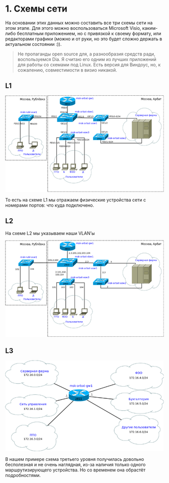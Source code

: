 # 1. Схемы сети

На основании этих данных можно составить все три схемы сети на этом этапе. Для этого можно воспользоваться Microsoft Visio, каким-либо бесплатным приложением, но с привязкой к своему формату, или редакторами графики \(можно и от руки, но это будет сложно держать в актуальном состоянии :\)\).

> Не пропаганды open source для, а разнообразия средств ради, воспользуемся Dia. Я считаю его одним из лучших приложений для работы со схемами под Linux. Есть версия для Виндоус, но, к сожалению, совместимости в визио никакой.

## L1

![&#x421;&#x445;&#x435;&#x43C;&#x430; &#x441;&#x435;&#x442;&#x438; L1](https://github.com/dan4i4ek/mdsm/blob/master/src/0_7c0ae_99288497_XL.jpg)

То есть на схеме L1 мы отражаем физические устройства сети с номерами портов: что куда подключено.

## L2

На схеме L2 мы указываем наши VLAN’ы

![&#x421;&#x445;&#x435;&#x43C;&#x430; &#x441;&#x435;&#x442;&#x438; L2](https://github.com/dan4i4ek/mdsm/blob/master/src/0_7bc12_58e09f6b_XL.jpg)

## L3

![&#x421;&#x445;&#x435;&#x43C;&#x430; &#x441;&#x435;&#x442;&#x438; L3](https://github.com/dan4i4ek/mdsm/blob/master/src/0_7bc15_3c12c02c_XL.jpg)

В нашем примере схема третьего уровня получилась довольно бесполезная и не очень наглядная, из-за наличия только одного маршрутизирующего устройства. Но со временем она обрастёт подробностями.
